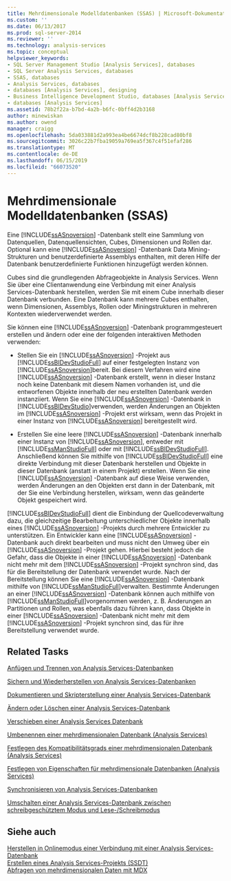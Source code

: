 ```yaml
---
title: Mehrdimensionale Modelldatenbanken (SSAS) | Microsoft-Dokumentation
ms.custom: ''
ms.date: 06/13/2017
ms.prod: sql-server-2014
ms.reviewer: ''
ms.technology: analysis-services
ms.topic: conceptual
helpviewer_keywords:
- SQL Server Management Studio [Analysis Services], databases
- SQL Server Analysis Services, databases
- SSAS, databases
- Analysis Services, databases
- databases [Analysis Services], designing
- Business Intelligence Development Studio, databases [Analysis Services]
- databases [Analysis Services]
ms.assetid: 78b2f22a-b7bd-4a2b-b6fc-0bff4d2b3168
author: minewiskan
ms.author: owend
manager: craigg
ms.openlocfilehash: 5da033881d2a993ea4be6674dcf8b228cad80bf8
ms.sourcegitcommit: 3026c22b7fba19059a769ea5f367c4f51efaf286
ms.translationtype: MT
ms.contentlocale: de-DE
ms.lasthandoff: 06/15/2019
ms.locfileid: "66073520"
---
```

# <a name="multidimensional-model-databases-ssas"></a>Mehrdimensionale Modelldatenbanken (SSAS)
  Eine [!INCLUDE[ssASnoversion](../../includes/ssasnoversion-md.md)] -Datenbank stellt eine Sammlung von Datenquellen, Datenquellensichten, Cubes, Dimensionen und Rollen dar. Optional kann eine [!INCLUDE[ssASnoversion](../../includes/ssasnoversion-md.md)] -Datenbank Data Mining-Strukturen und benutzerdefinierte Assemblys enthalten, mit deren Hilfe der Datenbank benutzerdefinierte Funktionen hinzugefügt werden können.  
  
 Cubes sind die grundlegenden Abfrageobjekte in Analysis Services. Wenn Sie über eine Clientanwendung eine Verbindung mit einer Analysis Services-Datenbank herstellen, werden Sie mit einem Cube innerhalb dieser Datenbank verbunden. Eine Datenbank kann mehrere Cubes enthalten, wenn Dimensionen, Assemblys, Rollen oder Miningstrukturen in mehreren Kontexten wiederverwendet werden.  
  
 Sie können eine [!INCLUDE[ssASnoversion](../../includes/ssasnoversion-md.md)] -Datenbank programmgesteuert erstellen und ändern oder eine der folgenden interaktiven Methoden verwenden:  
  
-   Stellen Sie ein [!INCLUDE[ssASnoversion](../../includes/ssasnoversion-md.md)] -Projekt aus [!INCLUDE[ssBIDevStudioFull](../../includes/ssbidevstudiofull-md.md)] auf einer festgelegten Instanz von [!INCLUDE[ssASnoversion](../../includes/ssasnoversion-md.md)]bereit. Bei diesem Verfahren wird eine [!INCLUDE[ssASnoversion](../../includes/ssasnoversion-md.md)] -Datenbank erstellt, wenn in dieser Instanz noch keine Datenbank mit diesem Namen vorhanden ist, und die entworfenen Objekte innerhalb der neu erstellten Datenbank werden instanziiert. Wenn Sie eine [!INCLUDE[ssASnoversion](../../includes/ssasnoversion-md.md)] -Datenbank in [!INCLUDE[ssBIDevStudio](../../includes/ssbidevstudio-md.md)]verwenden, werden Änderungen an Objekten im [!INCLUDE[ssASnoversion](../../includes/ssasnoversion-md.md)] -Projekt erst wirksam, wenn das Projekt in einer Instanz von [!INCLUDE[ssASnoversion](../../includes/ssasnoversion-md.md)] bereitgestellt wird.  
  
-   Erstellen Sie eine leere [!INCLUDE[ssASnoversion](../../includes/ssasnoversion-md.md)] -Datenbank innerhalb einer Instanz von [!INCLUDE[ssASnoversion](../../includes/ssasnoversion-md.md)], entweder mit [!INCLUDE[ssManStudioFull](../../includes/ssmanstudiofull-md.md)] oder mit [!INCLUDE[ssBIDevStudioFull](../../includes/ssbidevstudiofull-md.md)]. Anschließend können Sie mithilfe von [!INCLUDE[ssBIDevStudioFull](../../includes/ssbidevstudiofull-md.md)] eine direkte Verbindung mit dieser Datenbank herstellen und Objekte in dieser Datenbank (anstatt in einem Projekt) erstellen. Wenn Sie eine [!INCLUDE[ssASnoversion](../../includes/ssasnoversion-md.md)] -Datenbank auf diese Weise verwenden, werden Änderungen an den Objekten erst dann in der Datenbank, mit der Sie eine Verbindung herstellen, wirksam, wenn das geänderte Objekt gespeichert wird.  
  
 [!INCLUDE[ssBIDevStudioFull](../../includes/ssbidevstudiofull-md.md)] dient die Einbindung der Quellcodeverwaltung dazu, die gleichzeitige Bearbeitung unterschiedlicher Objekte innerhalb eines [!INCLUDE[ssASnoversion](../../includes/ssasnoversion-md.md)] -Projekts durch mehrere Entwickler zu unterstützen. Ein Entwickler kann eine [!INCLUDE[ssASnoversion](../../includes/ssasnoversion-md.md)] -Datenbank auch direkt bearbeiten und muss nicht den Umweg über ein [!INCLUDE[ssASnoversion](../../includes/ssasnoversion-md.md)] -Projekt gehen. Hierbei besteht jedoch die Gefahr, dass die Objekte in einer [!INCLUDE[ssASnoversion](../../includes/ssasnoversion-md.md)] -Datenbank nicht mehr mit dem [!INCLUDE[ssASnoversion](../../includes/ssasnoversion-md.md)] -Projekt synchron sind, das für die Bereitstellung der Datenbank verwendet wurde. Nach der Bereitstellung können Sie eine [!INCLUDE[ssASnoversion](../../includes/ssasnoversion-md.md)] -Datenbank mithilfe von [!INCLUDE[ssManStudioFull](../../includes/ssmanstudiofull-md.md)]verwalten. Bestimmte Änderungen an einer [!INCLUDE[ssASnoversion](../../includes/ssasnoversion-md.md)] -Datenbank können auch mithilfe von [!INCLUDE[ssManStudioFull](../../includes/ssmanstudiofull-md.md)]vorgenommen werden, z. B. Änderungen an Partitionen und Rollen, was ebenfalls dazu führen kann, dass Objekte in einer [!INCLUDE[ssASnoversion](../../includes/ssasnoversion-md.md)] -Datenbank nicht mehr mit dem [!INCLUDE[ssASnoversion](../../includes/ssasnoversion-md.md)] -Projekt synchron sind, das für ihre Bereitstellung verwendet wurde.  
  
## <a name="related-tasks"></a>Related Tasks  
 [Anfügen und Trennen von Analysis Services-Datenbanken](attach-and-detach-analysis-services-databases.md)  
  
 [Sichern und Wiederherstellen von Analysis Services-Datenbanken](backup-and-restore-of-analysis-services-databases.md)  
  
 [Dokumentieren und Skripterstellung einer Analysis Services-Datenbank](document-and-script-an-analysis-services-database.md)  
  
 [Ändern oder Löschen einer Analysis Services-Datenbank](modify-or-delete-an-analysis-services-database.md)  
  
 [Verschieben einer Analysis Services Datenbank](move-an-analysis-services-database.md)  
  
 [Umbenennen einer mehrdimensionalen Datenbank &#40;Analysis Services&#41;](rename-a-multidimensional-database-analysis-services.md)  
  
 [Festlegen des Kompatibilitätsgrads einer mehrdimensionalen Datenbank &#40;Analysis Services&#41;](compatibility-level-of-a-multidimensional-database-analysis-services.md)  
  
 [Festlegen von Eigenschaften für mehrdimensionale Datenbanken &#40;Analysis Services&#41;](set-multidimensional-database-properties-analysis-services.md)  
  
 [Synchronisieren von Analysis Services-Datenbanken](synchronize-analysis-services-databases.md)  
  
 [Umschalten einer Analysis Services-Datenbank zwischen schreibgeschütztem Modus und Lese-/Schreibmodus](switch-an-analysis-services-database-between-readonly-and-readwrite-modes.md)  
  
## <a name="see-also"></a>Siehe auch  
 [Herstellen in Onlinemodus einer Verbindung mit einer Analysis Services-Datenbank](connect-in-online-mode-to-an-analysis-services-database.md)   
 [Erstellen eines Analysis Services-Projekts &#40;SSDT&#41;](create-an-analysis-services-project-ssdt.md)   
 [Abfragen von mehrdimensionalen Daten mit MDX](mdx/querying-multidimensional-data-with-mdx.md)  
  
  
